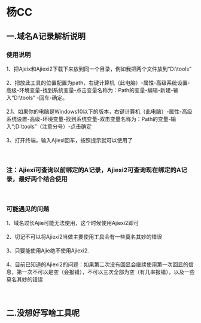# 杨CC

<h2>一.域名A记录解析说明</h2>
<h3>使用说明</h3>
1、把Ajeix和Ajiexi2下载下来放到同一个目录，例如我把两个文件放到“D:\tools”<br><br>
2、把放此工具的位置配置为path，右键计算机（此电脑）-属性-高级系统设置-高级-环境变量-找到系统变量-点击变量名称为：Path的变量-编辑-新建-输入“D:\tools” -回车-确定。<br><br>
  2.1、如果你的电脑是Windows10以下的版本，右键计算机（此电脑）-属性-高级系统设置-高级-环境变量-找到系统变量-双击变量名称为：Path的变量-输入“;D:\tools”（注意分号）-点击确定<br><br>
3、打开终端，输入Ajiexi回车，按照提示就可以使用了<br><br>
<br>
<h3>注：Ajiexi可查询以前绑定的A记录，Ajiexi2可查询现在绑定的A记录，最好两个结合使用</h3>
<br>

<h3>可能遇见的问题</h3>
1、域名过长Ajie可能无法使用，这个时候使用Ajiexi2即可<br><br>
2、切记不可以将Ajiexi2当做主要使用工具会有一些莫名其妙的错误<br><br>
3、只要能使用Ajie绝不使用Ajiexi2.<br><br>
4、目前已知道的Ajiexi2的问题：如果第二次没有回显会继续使用第一次回显的信息，第一次不可以是空（会报错），不可以三次全部为空（有几率报错），以及一些莫名其妙的错误<br><br>

<br>

  
<h2>二.没想好写啥工具呢</h2>
